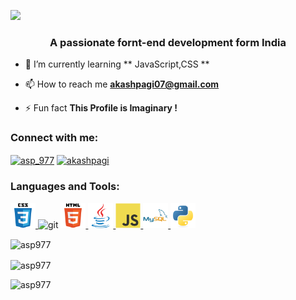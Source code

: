![](https://github.com/asp977/GITHUB/blob/main/NewGitHubPhoto.png)
<h3 align="center">A passionate fornt-end development form India </h3>

<!--<p align="left"> <img src="https://komarev.com/ghpvc/?username=asp977&label=Profile%20views&color=0e75b6&style=flat" alt="asp977" /> </p>

<p align="left"> <a href="https://github.com/ryo-ma/github-profile-trophy"><img src="https://github-profile-trophy.vercel.app/?username=asp977" alt="asp977" /></a></p>-->

- 🌱 I’m currently learning ** JavaScript,CSS **

- 📫 How to reach me **akashpagi07@gmail.com**

- ⚡ Fun fact **This Profile is Imaginary !**

<h3 align="left">Connect with me:</h3> 
<p align="left"> <a href="https://twitter.com/asp_977" target="blank"><img align="center" src="https://raw.githubusercontent.com/rahuldkjain/github-profile-readme-generator/master/src/images/icons/Social/twitter.svg" alt="asp_977" height="30" width="40" /></a>
<a href="https://linkedin.com/in/akashpagi" target="blank"><img align="center" src="https://raw.githubusercontent.com/rahuldkjain/github-profile-readme-generator/master/src/images/icons/Social/linked-in-alt.svg" alt="akashpagi" height="30" width="40" /></a>
</p>

<h3 align="left">Languages and Tools:</h3>
<p align="left"> <a href="https://www.w3schools.com/css/" target="_blank" rel="noreferrer"> <img src="https://raw.githubusercontent.com/devicons/devicon/master/icons/css3/css3-original-wordmark.svg" alt="css3" width="40" height="40"/> </a> <img src="https://www.vectorlogo.zone/logos/git-scm/git-scm-icon.svg" alt="git" width="40" height="40"/> </a> <a href="https://www.w3.org/html/" target="_blank" rel="noreferrer"> <img src="https://raw.githubusercontent.com/devicons/devicon/master/icons/html5/html5-original-wordmark.svg" alt="html5" width="40" height="40"/> </a> <a href="https://www.java.com" target="_blank" rel="noreferrer"> <img src="https://raw.githubusercontent.com/devicons/devicon/master/icons/java/java-original.svg" alt="java" width="40" height="40"/> </a> <a href="https://developer.mozilla.org/en-US/docs/Web/JavaScript" target="_blank" rel="noreferrer"> <img src="https://raw.githubusercontent.com/devicons/devicon/master/icons/javascript/javascript-original.svg" alt="javascript" width="40" height="40"/> </a> <a href="https://www.mongodb.com/" target="_blank" rel="noreferrer"> <img src="https://raw.githubusercontent.com/devicons/devicon/master/icons/mysql/mysql-original-wordmark.svg" alt="mysql" width="40" height="40"/> </a> <a href="https://nodejs.org" target="_blank" rel="noreferrer"> <a href="https://opencv.org/" target="_blank" rel="noreferrer"> </a> <a href="https://www.python.org" target="_blank" rel="noreferrer"> <img src="https://raw.githubusercontent.com/devicons/devicon/master/icons/python/python-original.svg" alt="python" width="40" height="40"/> </a> </p>


<p><img align="center" src="https://github-readme-stats.vercel.app/api?username=asp977&show_icons=true&locale=en" alt="asp977" /> <p><img align="center" src="https://github-readme-streak-stats.herokuapp.com/?user=asp977&" alt="asp977" /></p></p>
<p><img align="left" src="https://github-readme-stats.vercel.app/api/top-langs?username=asp977&show_icons=true&locale=en&layout=compact" alt="asp977" /></p>

<!-- <p><img align="center" src="https://github-readme-stats.vercel.app/api?username=asp977&show_icons=true&locale=en" alt="asp977" /></p>
<p><img align="center" src="https://github-readme-streak-stats.herokuapp.com/?user=asp977&" alt="asp977" /></p>
<p><img align="left" src="https://github-readme-stats.vercel.app/api/top-langs?username=asp977&show_icons=true&locale=en&layout=compact" alt="asp977" /></p>   -->
